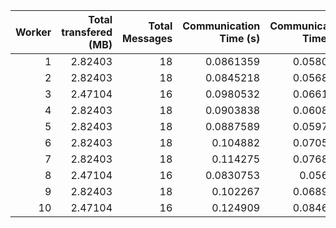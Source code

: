 |   Worker |   Total transfered (MB) |   Total Messages |   Communication Time (s) |   Communication Time (%) |   Work Time (s) |   Work Time (%) |   Other Time (s) |   Other Time (%) |
|---------:|------------------------:|-----------------:|-------------------------:|-------------------------:|----------------:|----------------:|-----------------:|-----------------:|
|        1 |                 2.82403 |               18 |                0.0861359 |                0.0580301 |         86.5876 |         58.3345 |          61.7593 |          41.6075 |
|        2 |                 2.82403 |               18 |                0.0845218 |                0.0568602 |         90.4358 |         60.8388 |          58.128  |          39.1044 |
|        3 |                 2.47104 |               16 |                0.0980532 |                0.0661415 |         76.1572 |         51.3716 |          71.9925 |          48.5623 |
|        4 |                 2.82403 |               18 |                0.0903838 |                0.0608944 |         90.5697 |         61.0196 |          57.7671 |          38.9195 |
|        5 |                 2.82403 |               18 |                0.0887589 |                0.0597551 |         82.7963 |         55.7409 |          65.6527 |          44.1993 |
|        6 |                 2.82403 |               18 |                0.104882  |                0.0705489 |         73.2418 |         49.2662 |          75.3188 |          50.6633 |
|        7 |                 2.82403 |               18 |                0.114275  |                0.0768596 |         90.5538 |         60.905  |          58.0124 |          39.0182 |
|        8 |                 2.47104 |               16 |                0.0830753 |                0.056055  |         74.8523 |         50.5066 |          73.2678 |          49.4374 |
|        9 |                 2.82403 |               18 |                0.102267  |                0.0689247 |         93.4092 |         62.9547 |          54.8638 |          36.9764 |
|       10 |                 2.47104 |               16 |                0.124909  |                0.0846028 |         67.6423 |         45.8151 |          79.8749 |          54.1003 |